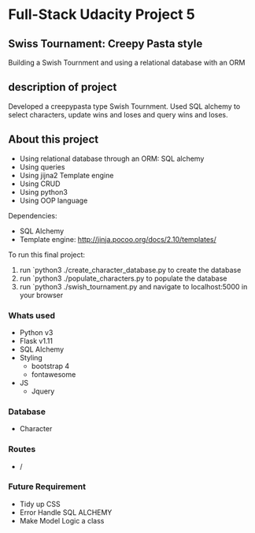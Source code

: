 # Full-Stack Udacity Project 5

## Swiss Tournament: Creepy Pasta style

Building a Swish Tournment and using a relational database with an ORM 

## description of project
Developed a creepypasta type Swish Tournment. Used SQL alchemy to select characters, update wins and loses and query wins and loses.  

## About this project
* Using relational database through an ORM: SQL alchemy
* Using queries 
* Using jijna2 Template engine
* Using CRUD
* Using python3
* Using OOP language

Dependencies:
* SQL Alchemy
* Template engine: http://jinja.pocoo.org/docs/2.10/templates/

To run this final project:
1. run `python3 ./create_character_database.py to create the database
2. run `python3 ./populate_characters.py to populate the database
3. run `python3 ./swish_tournament.py and navigate to localhost:5000 in your browser


### Whats used 
- Python v3
- Flask v1.11
- SQL Alchemy
- Styling
    - bootstrap 4
    - fontawesome
- JS
    - Jquery
 
### Database
- Character

### Routes
- /


### Future Requirement
* Tidy up CSS 
* Error Handle SQL ALCHEMY 
* Make Model Logic a class
